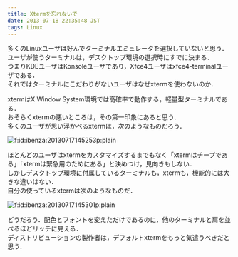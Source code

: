 ```yaml
---
title: Xtermを忘れないで
date: 2013-07-18 22:35:48 JST
tags: Linux
---
```


多くのLinuxユーザは好んでターミナルエミュレータを選択していないと思う．<br />
ユーザが使うターミナルは，デスクトップ環境の選択時にすでに決まる．<br />
つまりKDEユーザはKonsoleユーザであり，Xfce4ユーザはxfce4-terminalユーザである．<br />
それではターミナルにこだわりがないユーザはなぜxtermを使わないのか．

xtermはX Window System環境では高確率で動作する，軽量型ターミナルである．<br />
おそらくxtermの悪いところは，その第一印象にあると思う．<br />
多くのユーザが思い浮かべるxtermは，次のようなものだろう．

<span itemscope itemtype="http://schema.org/Photograph"><img src="http://cdn-ak.f.st-hatena.com/images/fotolife/i/ibenza/20130717/20130717145253.png" alt="f:id:ibenza:20130717145253p:plain" title="f:id:ibenza:20130717145253p:plain" class="hatena-fotolife" itemprop="image"></span>

ほとんどのユーザはxtermをカスタマイズするまでもなく「xtermはチープである」「xtermは緊急用のためにある」と決めつけ，見向きもしない．<br />
しかしデスクトップ環境に付属しているターミナルも，xtermも，機能的には大きな違いはない．<br />
自分の使っているxtermは次のようなものだ．

<span itemscope itemtype="http://schema.org/Photograph"><img src="http://cdn-ak.f.st-hatena.com/images/fotolife/i/ibenza/20130717/20130717145301.png" alt="f:id:ibenza:20130717145301p:plain" title="f:id:ibenza:20130717145301p:plain" class="hatena-fotolife" itemprop="image"></span>

どうだろう．配色とフォントを変えただけであるのに，他のターミナルと肩を並べるほどリッチに見える．<br />ディストリビューションの製作者は，デフォルトxtermをもっと気遣うべきだと思う．

